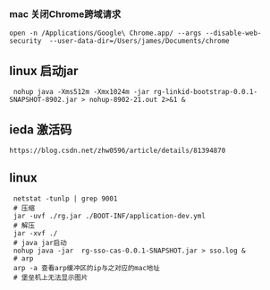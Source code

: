 ### mac 关闭Chrome跨域请求
```shell
open -n /Applications/Google\ Chrome.app/ --args --disable-web-security  --user-data-dir=/Users/james/Documents/chrome 
```

## linux 启动jar
```shell
 nohup java -Xms512m -Xmx1024m -jar rg-linkid-bootstrap-0.0.1-SNAPSHOT-8902.jar > nohup-8902-21.out 2>&1 &
```
## ieda 激活码
```shell
https://blog.csdn.net/zhw0596/article/details/81394870
```
##  linux 
```shell
 netstat -tunlp | grep 9001
 # 压缩
 jar -uvf ./rg.jar ./BOOT-INF/application-dev.yml
 # 解压
 jar -xvf ./
 # java jar启动
 nohup java -jar  rg-sso-cas-0.0.1-SNAPSHOT.jar > sso.log &
 # arp 
 arp -a 查看arp缓冲区的ip与之对应的mac地址
 # 堡垒机上无法显示图片
```
